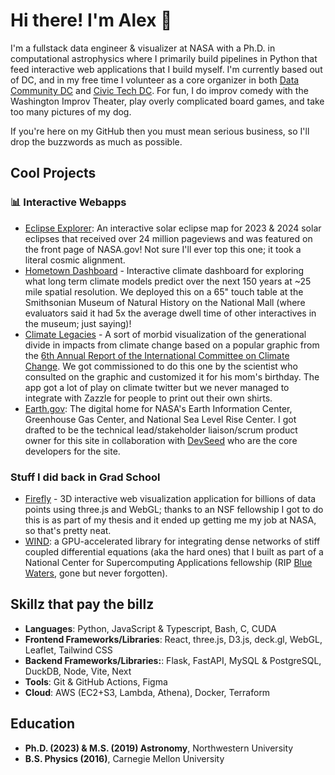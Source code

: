 # Hi there! I'm Alex 👋

I'm a fullstack data engineer & visualizer at NASA with a Ph.D. in computational astrophysics where I primarily build pipelines in Python that feed interactive web applications that I build myself. 
I'm currently based out of DC, and in my free time I volunteer as a core organizer in both [Data Community DC](https://dc2.org) and [Civic Tech DC](https://civictechdc.org). For fun, I do improv comedy with the Washington Improv Theater, play overly complicated board games, and take too many pictures of my dog.

If you're here on my GitHub then you must mean serious business, so I'll drop the buzzwords as much as possible. 

<!-- 
[![Alex's GitHub stats-Dark](https://github-readme-stats.vercel.app/api?username=agurvich&show_icons=true&theme=dark#gh-dark-mode-only)](https://github.com/agurvich/github-readme-stats#gh-dark-mode-only)
[![Alex's GitHub stats-Light](https://github-readme-stats.vercel.app/api?username=agurvich&show_icons=true&theme=default#gh-light-mode-only)](https://github.com/agurvich/github-readme-stats#gh-light-mode-only)
-->

## Cool Projects
### 📊 Interactive Webapps
- [Eclipse Explorer](https://go.nasa.gov/eclipseexplorer): An interactive solar eclipse map for 2023 & 2024 solar eclipses that received over 24 million pageviews and was featured on the front page of NASA.gov! Not sure I'll ever top this one; it took a literal cosmic alignment.
- [Hometown Dashboard](https://svs.gsfc.nasa.ogv/webapps/hometown-dashboard) - Interactive climate dashboard for exploring what long term climate models predict over the next 150 years at ~25 mile spatial resolution. We deployed this on a 65" touch table at the Smithsonian Museum of Natural History on the National Mall (where evaluators said it had 5x the average dwell time of other interactives in the museum; just saying)!
- [Climate Legacies](https://svs.gsfc.nasa.gov/webapps/climate-legacies) - A sort of morbid visualization of the generational divide in impacts from climate change based on a popular graphic from the [6th Annual Report of the International Committee on Climate Change](https://www.ipcc.ch/report/ar6/syr/figures/summary-for-policymakers/figure-spm-1/). We got commissioned to do this one by the scientist who consulted on the graphic and customized it for his mom's birthday. The app got a lot of play on climate twitter but we never managed to integrate with Zazzle for people to print out their own shirts. 
- [Earth.gov](https://Earth.gov): The digital home for NASA's Earth Information Center, Greenhouse Gas Center, and National Sea Level Rise Center. I got drafted to be the technical lead/stakeholder liaison/scrum product owner for this site in collaboration with [DevSeed](https://github.com/NASA-IMPACT/veda-config-eic) who are the core developers for the site.

### Stuff I did back in Grad School
- [Firefly](http://firefly.rcs.northwestern.edu) - 3D interactive web visualization application for billions of data points using three.js and WebGL; thanks to an NSF fellowship I got to do this is as part of my thesis and it ended up getting me my job at NASA, so that's pretty neat. 
- [WIND](http://github.com/agurvich/WIND): a GPU-accelerated library for integrating dense networks of stiff coupled differential equations (aka the hard ones) that I built as part of a National Center for Supercomputing Applications fellowship (RIP [Blue Waters](https://www.ncsa.illinois.edu/research/project-highlights/blue-waters/), gone but never forgotten). 

## Skillz that pay the billz

- **Languages**: Python, JavaScript & Typescript, Bash, C, CUDA 
- **Frontend Frameworks/Libraries**: React, three.js, D3.js, deck.gl, WebGL, Leaflet, Tailwind CSS
- **Backend Frameworks/Libraries:**: Flask, FastAPI, MySQL & PostgreSQL, DuckDB,  Node, Vite, Next
- **Tools**: Git & GitHub Actions, Figma
- **Cloud**: AWS (EC2+S3, Lambda, Athena), Docker, Terraform 

## Education

- **Ph.D. (2023) & M.S. (2019) Astronomy**, Northwestern University
- **B.S. Physics (2016)**, Carnegie Mellon University


<!--
**agurvich/agurvich** is a ✨ _special_ ✨ repository because its `README.md` (this file) appears on your GitHub profile.

Here are some ideas to get you started:

- 🔭 I’m currently working on ...
- 🌱 I’m currently learning ...
- 👯 I’m looking to collaborate on ...
- 🤔 I’m looking for help with ...
- 💬 Ask me about ...
- 📫 How to reach me: ...
- 😄 Pronouns: ...
- ⚡ Fun fact: ...
-->
